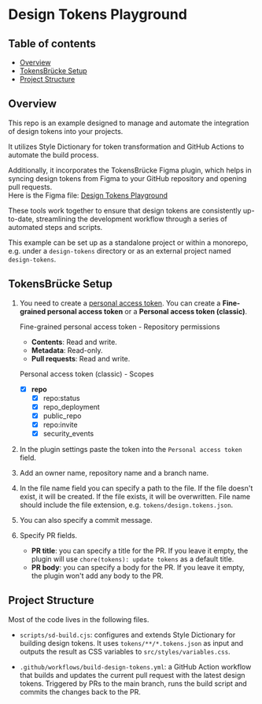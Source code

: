 # Design Tokens Playground

## Table of contents

- [Overview](#overview)
- [TokensBrücke Setup](#tokensbrücke-setup)
- [Project Structure](#project-structure)

## Overview

This repo is an example designed to manage and automate the integration of design tokens into your projects.

It utilizes Style Dictionary for token transformation and GitHub Actions to automate the build process.

Additionally, it incorporates the TokensBrücke Figma plugin, which helps in syncing design tokens from Figma to your GitHub repository and opening pull requests.\
Here is the Figma file: [Design Tokens Playground](https://www.figma.com/design/pngfx9RUEPRrMIjveQVY3I/Design-Tokens-Playground?m=auto&t=nAFuB2iouJ4L2eYl-6)

These tools work together to ensure that design tokens are consistently up-to-date, streamlining the development workflow through a series of automated steps and scripts.

This example can be set up as a standalone project or within a monorepo, e.g. under a `design-tokens` directory or as an external project named `design-tokens`.

## TokensBrücke Setup

1. You need to create a [personal access token](https://docs.github.com/en/authentication/keeping-your-account-and-data-secure/managing-your-personal-access-tokens). You can create a **Fine-grained personal access token** or a **Personal access token (classic)**.

   Fine-grained personal access token - Repository permissions

   - **Contents**: Read and write.
   - **Metadata**: Read-only.
   - **Pull requests**: Read and write.

   Personal access token (classic) - Scopes

   - [x] **repo**
     - [x] repo:status
     - [x] repo_deployment
     - [x] public_repo
     - [x] repo:invite
     - [x] security_events

2. In the plugin settings paste the token into the `Personal access token` field.

3. Add an owner name, repository name and a branch name.

4. In the file name field you can specify a path to the file. If the file doesn't exist, it will be created. If the file exists, it will be overwritten. File name should include the file extension, e.g. `tokens/design.tokens.json`.

5. You can also specify a commit message.

6. Specify PR fields.

   - **PR title**: you can specify a title for the PR. If you leave it empty, the plugin will use `chore(tokens): update tokens` as a default title.
   - **PR body**: you can specify a body for the PR. If you leave it empty, the plugin won't add any body to the PR.

## Project Structure

Most of the code lives in the following files.

- `scripts/sd-build.cjs`: configures and extends Style Dictionary for building design tokens. It uses `tokens/**/*.tokens.json` as input and outputs the result as CSS variables to `src/styles/variables.css`.

- `.github/workflows/build-design-tokens.yml`: a GitHub Action workflow that builds and updates the current pull request with the latest design tokens. Triggered by PRs to the main branch, runs the build script and commits the changes back to the PR.
